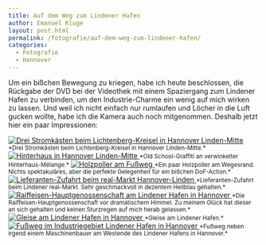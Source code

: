 ```yaml
---
title: Auf dem Weg zum Lindener Hafen
author: Emanuel Kluge
layout: post.html
permalink: /fotografie/auf-dem-weg-zum-lindener-hafen/
categories:
  - Fotografie
  - Hannover
---
```


Um ein bißchen Bewegung zu kriegen, habe ich heute beschlossen, die Rückgabe der DVD bei der Videothek mit einem Spaziergang zum Lindener Hafen zu verbinden, um den Industrie-Charme ein wenig auf mich wirken zu lassen. Und weil ich nicht einfach nur rumlaufen und Löcher in die Luft gucken wollte, habe ich die Kamera auch noch mitgenommen. Deshalb jetzt hier ein paar Impressionen:

<a href="{{ site.cdnurl }}wp-content/uploads/2009/08/drei-stromkaesten-in-hannover-linden.jpg" rel="lightbox">
  <noscript data-src="/wp-content/uploads/2009/08/drei-stromkaesten-in-hannover-linden-480x319.jpg" data-alt="Drei Stromkästen beim Lichtenberg-Kreisel in Hannover Linden-Mitte">
<img src="/wp-content/uploads/2009/08/drei-stromkaesten-in-hannover-linden-480x319.jpg" alt="Drei Stromkästen beim Lichtenberg-Kreisel in Hannover Linden-Mitte">
</noscript>
</a>  
<small>*Drei Stromkästen beim Lichtenberg-Kreisel in Hannover Linden-Mitte.*</small>

<a href="{{ site.cdnurl }}wp-content/uploads/2009/08/hinterhaus-in-hannover-linden.jpg" rel="lightbox">
  <noscript data-src="/wp-content/uploads/2009/08/hinterhaus-in-hannover-linden-480x318.jpg" data-alt="Hinterhaus in Hannover Linden-Mitte">
<img src="/wp-content/uploads/2009/08/hinterhaus-in-hannover-linden-480x318.jpg" alt="Hinterhaus in Hannover Linden-Mitte">
</noscript>
</a>  
<small>*Old School-Graffiti an verwinkelter Hinterhaus-Mélange.*</small>

<a href="{{ site.cdnurl }}wp-content/uploads/2009/08/holzpoller-am-fussweg.jpg" rel="lightbox">
  <noscript data-src="/wp-content/uploads/2009/08/holzpoller-am-fussweg-480x319.jpg" data-alt="Holzpoller am Fußweg">
<img src="/wp-content/uploads/2009/08/holzpoller-am-fussweg-480x319.jpg" alt="Holzpoller am Fußweg">
</noscript>
</a>  
<small>*Ein paar Holzpoller am Wegesrand. Nichts spektakuläres, aber die perfekte Gelegenheit für ein bißchen DoF-Action.*</small>

<a href="{{ site.cdnurl }}wp-content/uploads/2009/08/lieferanten-zufahrt-beim-real-markt-hannover-linden.jpg" rel="lightbox">
  <noscript data-src="/wp-content/uploads/2009/08/lieferanten-zufahrt-beim-real-markt-hannover-linden-480x319.jpg" data-alt="Lieferanten-Zufahrt beim real-Markt Hannover-Linden">
<img src="/wp-content/uploads/2009/08/lieferanten-zufahrt-beim-real-markt-hannover-linden-480x319.jpg" alt="Lieferanten-Zufahrt beim real-Markt Hannover-Linden">
</noscript>
</a>  
<small>*Lieferanten-Zufahrt beim Lindener real-Markt. Sehr geschmackvoll in dezentem Hellblau gehalten.*</small>

<a href="{{ site.cdnurl }}wp-content/uploads/2009/08/raiffeisen-hauptgenossenschaft-am-lindener-hafen-in-hannover.jpg" rel="lightbox">
  <noscript data-src="/wp-content/uploads/2009/08/raiffeisen-hauptgenossenschaft-am-lindener-hafen-in-hannover-480x319.jpg" data-alt="Raiffeisen-Hauptgenossenschaft am Lindener Hafen in Hannover">
<img src="/wp-content/uploads/2009/08/raiffeisen-hauptgenossenschaft-am-lindener-hafen-in-hannover-480x319.jpg" alt="Raiffeisen-Hauptgenossenschaft am Lindener Hafen in Hannover">
</noscript>
</a>  
<small>*Die Raiffeisen-Hauptgenossenschaft vor dramatischem Himmel. Zu meinem Glück hat dieser an sich gehalten und keinen Sturzregen auf mich herab gelassen.*</small>

<a href="{{ site.cdnurl }}wp-content/uploads/2009/08/gleise-am-lindener-hafen-in-hannover.jpg" rel="lightbox">
  <noscript data-src="/wp-content/uploads/2009/08/gleise-am-lindener-hafen-in-hannover-480x319.jpg" data-alt="Gleise am Lindener Hafen in Hannover">
<img src="/wp-content/uploads/2009/08/gleise-am-lindener-hafen-in-hannover-480x319.jpg" alt="Gleise am Lindener Hafen in Hannover">
</noscript>
</a>  
<small>*Gleise am Lindener Hafen.*</small>

<a href="{{ site.cdnurl }}wp-content/uploads/2009/08/fussweg-im-industriegebiet-lindener-hafen-in-hannover.jpg" rel="lightbox">
  <noscript data-src="/wp-content/uploads/2009/08/fussweg-im-industriegebiet-lindener-hafen-in-hannover-480x319.jpg" data-alt="Fußweg im Industriegebiet Lindener Hafen in Hannover">
<img src="/wp-content/uploads/2009/08/fussweg-im-industriegebiet-lindener-hafen-in-hannover-480x319.jpg" alt="Fußweg im Industriegebiet Lindener Hafen in Hannover">
</noscript>
</a>  
<small>*Fußweg neben irgend einem Maschinenbauer am Westende des Lindener Hafens in Hannover.*</small>
